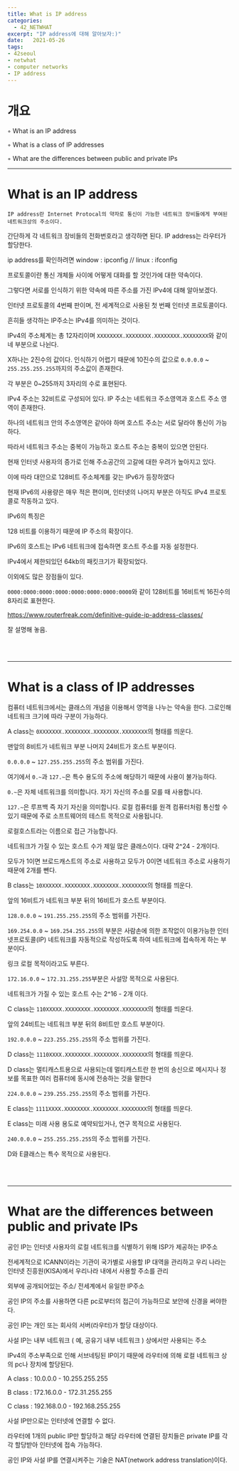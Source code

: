 ```yaml
---
title: What is IP address
categories: 
  - 42_NETWHAT
excerpt: "IP address에 대해 알아보자:)"
date:   2021-05-26
tags:
- 42seoul
- netwhat
- computer networks
- IP address
---
```


# 개요
◦ What is an IP address

◦ What is a class of IP addresses

◦ What are the differences between public and private IPs


---

# What is an IP address

`IP address란 Internet Protocal의 약자로 통신이 가능한 네트워크 장비들에게 부여된 네트워크상의 주소이다.`

간단하게 각 네트워크 장비들의 전화번호라고 생각하면 된다. IP address는 라우터가 할당한다.

ip address를 확인하려면 window : ipconfig // linux : ifconfig

프로토콜이란 통신 개체들 사이에 어떻게 대화를 할 것인가에 대한 약속이다.

그렇다면 서로를 인식하기 위한 약속에 따른 주소를 가진 IPv4에 대해 알아보겠다.

인터넷 프로토콜의 4번째 판이며, 전 세계적으로 사용된 첫 번째 인터넷 프로토콜이다.

흔히들 생각하는 IP주소는 IPv4를 의미하는 것이다.

IPv4의 주소체계는 총 12자리이며 `XXXXXXXX.XXXXXXXX.XXXXXXXX.XXXXXXXX`와 같이 네 부분으로 나뉜다. 

X하나는 2진수의 값이다. 인식하기 어렵기 때문에 10진수의 값으로 `0.0.0.0` ~ `255.255.255.255`까지의 주소값이 존재한다.

각 부분은 0~255까지 3자리의 수로 표현된다. 

IPv4 주소는 32비트로 구성되어 있다. IP 주소는 네트워크 주소영역과 호스트 주소 영역이 존재한다.

하나의 네트워크 안의 주소영역은 같아야 하며 호스트 주소는 서로 달라야 통신이 가능하다.

따라서 네트워크 주소는 중복이 가능하고 호스트 주소는 중복이 있으면 안된다.

현재 인터넷 사용자의 증가로 인해 주소공간의 고갈에 대한 우려가 높아지고 있다. 

이에 따라 대안으로 128비트 주소체계를 갖는 IPv6가 등장하였다

현재 IPv6의 사용량은 매우 적은 편이며, 인터넷의 나머지 부분은 아직도 IPv4 프로토콜로 작동하고 있다.

IPv6의 특징은

128 비트를 이용하기 때문에 IP 주소의 확장이다.

IPv6의 호스트는 IPv6 네트워크에 접속하면 호스트 주소를 자동 설정한다.

IPv4에서 제한되있던 64kb의 패킷크기가 확장되었다.

이외에도 많은 장점들이 있다.

`0000:0000:0000:0000:0000:0000:0000:0000`와 같이 128비트를 16비트씩 16진수의 8자리로 표현한다.

<https://www.routerfreak.com/definitive-guide-ip-address-classes/>

잘 설명해 놓음.

<br />
<br />

---

# What is a class of IP addresses

컴퓨터 네트워크에서는 클래스의 개념을 이용해서 영역을 나누는 약속을 한다. 그로인해 네트워크 크기에 따라 구분이 가능하다.

A class는 `0XXXXXXX.XXXXXXXX.XXXXXXXX.XXXXXXXX`의 형태를 띄운다.

맨앞의 8비트가 네트워크 부분 나머지 24비트가 호스트 부분이다.

`0.0.0.0` ~ `127.255.255.255`의 주소 범위를 가진다.

여기에서 `0.~`과 `127.~`은 특수 용도의 주소에 해당하기 때문에 사용이 불가능하다.

`0.~`은 자체 네트워크를 의미합니다. 자기 자신의 주소를 모를 때 사용합니다. 

`127.~`은 루프백 즉 자기 자신을 의미합니다. 로컬 컴퓨터를 원격 컴퓨터처럼 통신할 수 있기 때문에 주로 소프트웨어의 테스트 목적으로 사용됩니다. 

로컬호스트라는 이름으로 접근 가능합니다.

네트워크가 가질 수 있는 호스트 수가 제일 많은 클래스이다. 대략 2^24 - 2개이다. 

모두가 1이면 브로드캐스트의 주소로 사용하고 모두가 0이면 네트워크 주소로 사용하기 때문에 2개를 뺀다.

B class는 `10XXXXXX.XXXXXXXX.XXXXXXXX.XXXXXXXX`의 형태를 띄운다.

앞의 16비트가 네트워크 부분 뒤의 16비트가 호스트 부분이다.

`128.0.0.0` ~ `191.255.255.255`의 주소 범위를 가진다.

`169.254.0.0` ~ `169.254.255.255`의 부분은 사람손에 의한 조작없이 이용가능한 인터넷프로토콜(IP) 네트워크를 자동적으로 작성하도록 하여 네트워크에 접속하게 하는 부분이다.

링크 로컬 목적이라고도 부른다.

`172.16.0.0` ~ `172.31.255.255`부분은 사설망 목적으로 사용된다.

네트워크가 가질 수 있는 호스트 수는 2^16 - 2개 이다.

C class는 `110XXXXX.XXXXXXXX.XXXXXXXX.XXXXXXXX`의 형태를 띄운다.

앞의 24비트는 네트워크 부분 뒤의 8비트만 호스트 부분이다.

`192.0.0.0` ~ `223.255.255.255`의 주소 범위를 가진다.

D class는 `1110XXXX.XXXXXXXX.XXXXXXXX.XXXXXXXX`의 형태를 띄운다.

D class는 멀티캐스트용으로 사용되는데 멀티캐스트란 한 번의 송신으로 메시지나 정보를 목표한 여러 컴퓨터에 동시에 전송하는 것을 말한다

`224.0.0.0` ~ `239.255.255.255`의 주소 범위를 가진다.

E class는 `1111XXXX.XXXXXXXX.XXXXXXXX.XXXXXXXX`의 형태를 띄운다.

E class는 미래 사용 용도로 예약되있거나, 연구 목적으로 사용된다.

`240.0.0.0` ~ `255.255.255.255`의 주소 범위를 가진다.

D와 E클래스는 특수 목적으로 사용된다.

<br />
<br />

---

# What are the differences between public and private IPs

공인 IP는 인터넷 사용자의 로컬 네트워크를 식별하기 위해 ISP가 제공하는 IP주소

전세계적으로 ICANN이라는 기관이 국가별로 사용할 IP 대역을 관리하고 우리 나라는 인터넷 진흥원(KISA)에서 우리나라 내에서 사용할 주소를 관리

외부에 공개되어있는 주소/ 전세계에서 유일한 IP주소

공인 IP의 주소를 사용하면 다른 pc로부터의 접근이 가능하므로 보안에 신경을 써야한다.

공인 IP는 개인 또는 회사의 서버(라우터)가 할당 대상이다.

사설 IP는 내부 네트워크 ( 예, 공유기 내부 네트워크 ) 상에서만 사용되는 주소

IPv4의 주소부족으로 인해 서브네팅된 IP이기 때문에 라우터에 의해 로컬 네트워크 상의 pc나 장치에 할당된다.

A class : 10.0.0.0 - 10.255.255.255 

B class : 172.16.0.0 - 172.31.255.255 

C class : 192.168.0.0 - 192.168.255.255

사설 IP만으로는 인터넷에 연결할 수 없다.

라우터에 1개의 public IP만 할당하고 해당 라우터에 연결된 장치들은 private IP를 각각 할당받아 인터넷에 접속 가능하다.

공인 IP와 사설 IP를 연결시켜주는 기술은 NAT(network address translation)이다.

<br />
<br />
